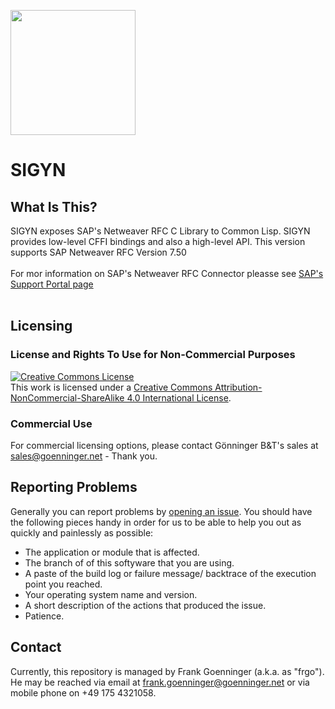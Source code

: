 <img src="https://github.com/goenningerbt/sigyn/raw/master/images/sigyn.png" width="200" height="200"/><h1>
# SIGYN

## What Is This?
SIGYN exposes SAP's Netweaver RFC C Library to Common Lisp. SIGYN provides low-level CFFI bindings and also a high-level API. This version supports SAP Netweaver RFC Version 7.50<br><br>
For mor information on SAP's Netweaver RFC Connector pleasse see [SAP's Support Portal page](https://support.sap.com/en/product/connectors/nwrfcsdk.html)<br><br>

## Licensing

### License and Rights To Use for Non-Commercial Purposes
<a rel="license" href="http://creativecommons.org/licenses/by-nc-sa/4.0/"><img alt="Creative Commons License" style="border-width:0" src="https://i.creativecommons.org/l/by-nc-sa/4.0/88x31.png" /></a><br />This work is licensed under a <a rel="license" href="http://creativecommons.org/licenses/by-nc-sa/4.0/">Creative Commons Attribution-NonCommercial-ShareAlike 4.0 International License</a>.

### Commercial Use

For commercial licensing options, please contact Gönninger B&T's sales at [sales@goenninger.net](mailto:sales@goenninger.net) - Thank you.

## Reporting Problems
Generally you can report problems by [opening an issue](https://github.com/goenningerbt/sigyn/issues). You should have the following pieces handy in order for us to be able to help you out as quickly and painlessly as possible:

* The application or module that is affected.
* The branch of of this softyware that you are using.
* A paste of the build log or failure message/ backtrace of the execution point you reached.
* Your operating system name and version.
* A short description of the actions that produced the issue.
* Patience.

## Contact
Currently, this repository is managed by Frank Goenninger (a.k.a. as "frgo"). He may be reached via email at [frank.goenninger@goenninger.net](mailto:frank.goenninger@goenninger.net) or via mobile phone on +49 175 4321058.
